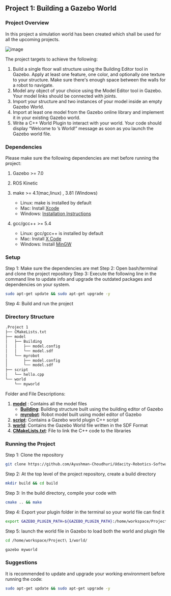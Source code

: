## Project 1: Building a Gazebo World

### Project Overview

In this project a simulation world has been created which shall be used for all the upcoming projects.

![image](https://user-images.githubusercontent.com/52028092/205459721-bae1f529-7d76-45b1-bde6-3337165f83b7.png)


The project targets to achieve the following: 

1. Build a single floor wall structure using the Building Editor tool in Gazebo. Apply at least one feature, one color, and optionally one texture to your structure. Make sure there's enough space between the walls for a robot to navigate.
2. Model any object of your choice using the Model Editor tool in Gazebo. Your model links should be connected with joints.
3. Import your structure and two instances of your model inside an empty Gazebo World.
4. Import at least one model from the Gazebo online library and implement it in your existing Gazebo world.
5. Write a C++ World Plugin to interact with your world. Your code should display “Welcome to ’s World!” message as soon as you launch the Gazebo world file.

### Dependencies

Please make sure the following dependencies are met before running the project: 

1. Gazebo >= 7.0
2. ROS Kinetic
3. make >= 4.1(mac,linux) , 3.81 (Windows)
    - Linux: make is installed by default 
    - Mac: Install [Xcode](https://developer.apple.com/xcode/features/)
    - Windows: [Installation Instructions](https://gnuwin32.sourceforge.net/packages/make.htm)
    
4. gcc/gcc++ >= 5.4
    - Linux: gcc/gcc++ is installed by default
    - Mac: Install [X Code](https://developer.apple.com/xcode/features/)
    - Windows: Install [MinGW](https://sourceforge.net/projects/mingw/)
    
### Setup

Step 1: Make sure the dependencies are met
Step 2: Open bash/terminal and clone the project repository
Step 3: Execute the following line in the command line to update info and upgrade the outdated packages and dependencies on your system.
```bash
sudo apt-get update && sudo apt-get upgrade -y
```

Step 4: Build and run the project

### Directory Structure

``` bash
.Project 1
├── CMakeLists.txt
├── model
│   ├── Building
│   │   ├── model.config
│   │   └── model.sdf
│   └── myrobot
│       ├── model.config
│       └── model.sdf
├── script
│   └── hello.cpp
└── world
    └── myworld
```

Folder and File Descriptions: 

1. **[model](model)** : Contains all the model files
    - **[Building](model/Building)**: Building structure built using the building editor of Gazebo
    - **[myrobot](model/myrobot)**: Robot model built using model editor of Gazebo
3. **[script](script)**: Contains a Gazebo world plugin C++ script
4. **[world](world)**: Contains the Gazebo World file written in the SDF Format  
5. **[CMakeLists.txt](CMakeLists.txt)**: File to link the C++ code to the libraries

### Running the Project

Step 1: Clone the repository
```bash
git clone https://github.com/Ayushman-Choudhuri/Udacity-Robotics-Software-Engineer-Nanodegree
```
Step 2: At the top level of the project repository, create a build directory
```bash
mkdir build && cd build
```
Step 3: In the build directory, compile your code with 
```bash
cmake .. && make
```
Step 4: Export your plugin folder in the terminal so your world file can find it 
```bash
export GAZEBO_PLUGIN_PATH=${GAZEBO_PLUGIN_PATH}:/home/workspace/Project\ 1/build
```

Step 5: launch the world file in Gazebo to  load both the world and plugin file
```bash
cd /home/workspace/Project\ 1/world/

gazebo myworld
```
### Suggestions

It is recommended to update and upgrade your working environment before running the code:   

```bash
sudo apt-get update && sudo apt-get upgrade -y
```

